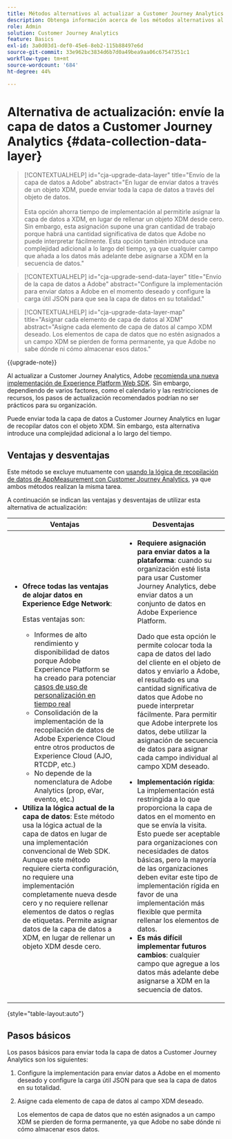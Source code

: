 ```yaml
---
title: Métodos alternativos al actualizar a Customer Journey Analytics
description: Obtenga información acerca de los métodos alternativos al actualizar a Customer Journey Analytics
role: Admin
solution: Customer Journey Analytics
feature: Basics
exl-id: 3a0d03d1-def0-45e6-8eb2-115b88497e6d
source-git-commit: 33e962bc3834d6b7d0a49bea9aa06c67547351c1
workflow-type: tm+mt
source-wordcount: '684'
ht-degree: 44%

---
```


# Alternativa de actualización: envíe la capa de datos a Customer Journey Analytics {#data-collection-data-layer}

<!-- markdownlint-disable MD034 -->

>[!CONTEXTUALHELP]
>id="cja-upgrade-data-layer"
>title="Envío de la capa de datos a Adobe"
>abstract="En lugar de enviar datos a través de un objeto XDM, puede enviar toda la capa de datos a través del objeto de datos.<br><br>Esta opción ahorra tiempo de implementación al permitirle asignar la capa de datos a XDM, en lugar de rellenar un objeto XDM desde cero. Sin embargo, esta asignación supone una gran cantidad de trabajo porque habrá una cantidad significativa de datos que Adobe no puede interpretar fácilmente. Esta opción también introduce una complejidad adicional a lo largo del tiempo, ya que cualquier campo que añada a los datos más adelante debe asignarse a XDM en la secuencia de datos."

<!-- markdownlint-enable MD034 -->

<!-- markdownlint-disable MD034 -->

>[!CONTEXTUALHELP]
>id="cja-upgrade-send-data-layer"
>title="Envío de la capa de datos a Adobe"
>abstract="Configure la implementación para enviar datos a Adobe en el momento deseado y configure la carga útil JSON para que sea la capa de datos en su totalidad."

<!-- markdownlint-enable MD034 -->

<!-- markdownlint-disable MD034 -->

>[!CONTEXTUALHELP]
>id="cja-upgrade-data-layer-map"
>title="Asignar cada elemento de capa de datos al XDM"
>abstract="Asigne cada elemento de capa de datos al campo XDM deseado. Los elementos de capa de datos que no estén asignados a un campo XDM se pierden de forma permanente, ya que Adobe no sabe dónde ni cómo almacenar esos datos."

<!-- markdownlint-enable MD034 -->

{{upgrade-note}}

Al actualizar a Customer Journey Analytics, Adobe [recomienda una nueva implementación de Experience Platform Web SDK](/help/getting-started/cja-upgrade/cja-upgrade-recommendations.md). Sin embargo, dependiendo de varios factores, como el calendario y las restricciones de recursos, los pasos de actualización recomendados podrían no ser prácticos para su organización.

Puede enviar toda la capa de datos a Customer Journey Analytics en lugar de recopilar datos con el objeto XDM. Sin embargo, esta alternativa introduce una complejidad adicional a lo largo del tiempo.

## Ventajas y desventajas

Este método se excluye mutuamente con [usando la lógica de recopilación de datos de AppMeasurement con Customer Journey Analytics](/help/getting-started/cja-upgrade/cja-upgrade-alternative-appmeasurement.md), ya que ambos métodos realizan la misma tarea.

A continuación se indican las ventajas y desventajas de utilizar esta alternativa de actualización:

| Ventajas | Desventajas |
|----------|---------|
| <ul><li>**Ofrece todas las ventajas de alojar datos en Experience Edge Network**: <p>Estas ventajas son:</p><ul><li>Informes de alto rendimiento y disponibilidad de datos porque Adobe Experience Platform se ha creado para potenciar [casos de uso de personalización en tiempo real](https://experienceleague.adobe.com/docs/experience-platform/destinations/ui/activate/configure-personalization-destinations.html?lang=es)</li><li>Consolidación de la implementación de la recopilación de datos de Adobe Experience Cloud entre otros productos de Experience Cloud (AJO, RTCDP, etc.)</li><li>No depende de la nomenclatura de Adobe Analytics (prop, eVar, evento, etc.)</li></ul><li>**Utiliza la lógica actual de la capa de datos**: Este método usa la lógica actual de la capa de datos en lugar de una implementación convencional de Web SDK. Aunque este método requiere cierta configuración, no requiere una implementación completamente nueva desde cero y no requiere rellenar elementos de datos o reglas de etiquetas. Permite asignar datos de la capa de datos a XDM, en lugar de rellenar un objeto XDM desde cero.</li></ul> | <ul><li>**Requiere asignación para enviar datos a la plataforma**: cuando su organización esté lista para usar Customer Journey Analytics, debe enviar datos a un conjunto de datos en Adobe Experience Platform. <p>Dado que esta opción le permite colocar toda la capa de datos del lado del cliente en el objeto de datos y enviarlo a Adobe, el resultado es una cantidad significativa de datos que Adobe no puede interpretar fácilmente. Para permitir que Adobe interprete los datos, debe utilizar la asignación de secuencia de datos para asignar cada campo individual al campo XDM deseado.</p></li><li>**Implementación rígida**: La implementación está restringida a lo que proporciona la capa de datos en el momento en que se envía la visita. Esto puede ser aceptable para organizaciones con necesidades de datos básicas, pero la mayoría de las organizaciones deben evitar este tipo de implementación rígida en favor de una implementación más flexible que permita rellenar los elementos de datos.</li><li>**Es más difícil implementar futuros cambios**: cualquier campo que agregue a los datos más adelante debe asignarse a XDM en la secuencia de datos.</li></ul> |

{style="table-layout:auto"}

## Pasos básicos

Los pasos básicos para enviar toda la capa de datos a Customer Journey Analytics son los siguientes:

1. Configure la implementación para enviar datos a Adobe en el momento deseado y configure la carga útil JSON para que sea la capa de datos en su totalidad.

1. Asigne cada elemento de capa de datos al campo XDM deseado.

   Los elementos de capa de datos que no estén asignados a un campo XDM se pierden de forma permanente, ya que Adobe no sabe dónde ni cómo almacenar esos datos.
